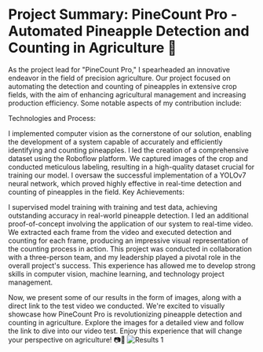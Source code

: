 # Project Summary: PineCount Pro - Automated Pineapple Detection and Counting in Agriculture 🍍

As the project lead for "PineCount Pro," I spearheaded an innovative endeavor in the field of precision agriculture. Our project focused on automating the detection and counting of pineapples in extensive crop fields, with the aim of enhancing agricultural management and increasing production efficiency. Some notable aspects of my contribution include:

Technologies and Process:

I implemented computer vision as the cornerstone of our solution, enabling the development of a system capable of accurately and efficiently identifying and counting pineapples.
I led the creation of a comprehensive dataset using the Roboflow platform. We captured images of the crop and conducted meticulous labeling, resulting in a high-quality dataset crucial for training our model.
I oversaw the successful implementation of a YOLOv7 neural network, which proved highly effective in real-time detection and counting of pineapples in the field.
Key Achievements:

I supervised model training with training and test data, achieving outstanding accuracy in real-world pineapple detection.
I led an additional proof-of-concept involving the application of our system to real-time video. We extracted each frame from the video and executed detection and counting for each frame, producing an impressive visual representation of the counting process in action.
This project was conducted in collaboration with a three-person team, and my leadership played a pivotal role in the overall project's success. This experience has allowed me to develop strong skills in computer vision, machine learning, and technology project management.

Now, we present some of our results in the form of images, along with a direct link to the test video we conducted. We're excited to visually showcase how PineCount Pro is revolutionizing pineapple detection and counting in agriculture. Explore the images for a detailed view and follow the link to dive into our video test. Enjoy this experience that will change your perspective on agriculture! 📷🎥
![Results 1](results.png)
